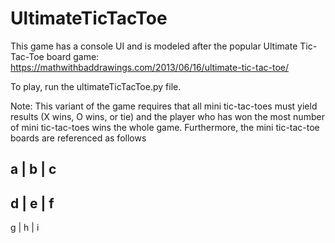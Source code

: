 # UltimateTicTacToe

This game has a console UI and is modeled after the popular Ultimate Tic-Tac-Toe board game: https://mathwithbaddrawings.com/2013/06/16/ultimate-tic-tac-toe/

To play, run the ultimateTicTacToe.py file.

Note: This variant of the game requires that all mini tic-tac-toes must yield results (X wins, O wins, or tie) and the player who has won the most number of mini tic-tac-toes wins the whole game. Furthermore, the mini tic-tac-toe boards are referenced as follows

a | b | c
---------
d | e | f
---------
g | h | i
